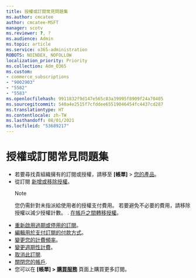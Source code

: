 ```yaml
---
title: 授權或訂閱常見問題集
ms.author: cmcatee
author: cmcatee-MSFT
manager: scotv
ms.reviewer: ?, ?
ms.audience: Admin
ms.topic: article
ms.service: o365-administration
ROBOTS: NOINDEX, NOFOLLOW
localization_priority: Priority
ms.collection: Adm_O365
ms.custom:
- commerce_subscriptions
- "9002903"
- "5582"
- "5583"
ms.openlocfilehash: 9911832f9d147e565c83a39995f8909f24a70405
ms.sourcegitcommit: 540a4e2515f7cfddee65519046454fc4437cd287
ms.translationtype: HT
ms.contentlocale: zh-TW
ms.lasthandoff: 08/01/2021
ms.locfileid: "53689217"
---
```

# <a name="license-or-subscription-faq"></a>授權或訂閱常見問題集

- 若要尋找貴組織擁有的訂閱或授權，請移至 **[帳單]** > [您的產品](https://go.microsoft.com/fwlink/p/?linkid=842054)。
- 從訂閱 [新增或移除授權](https://docs.microsoft.com/alchemyinsights/how-to-add-or-reduce-licenses)。
    > [!NOTE]
    > 您仍需針對未指派給使用者的授權支付費用。 若要避免不必要的費用，請移除授權以減少授權計數。
. [在帳戶之間轉移授權](https://docs.microsoft.com/alchemyinsights/transfer-licenses-between-tenants)。
- [重新啟用過期或停用的訂閱](https://go.microsoft.com/fwlink/p/?linkid=2117519)。
- [編輯用於支付訂閱的付款方式](https://go.microsoft.com/fwlink/p/?linkid=2117167)。
- [變更您的計費頻率](https://go.microsoft.com/fwlink/p/?linkid=2119112)。
- [變更週期性計費](https://go.microsoft.com/fwlink/p/?linkid=2119216)。
- [取消此訂閱](https://go.microsoft.com/fwlink/p/?linkid=2119113).
- [關閉您的帳戶](https://docs.microsoft.com/alchemyinsights/how-to-close-your-account).
- 您可以在 **[帳單] > [購買服務](https://go.microsoft.com/fwlink/p/?linkid=868433)** 頁面上購買更多訂閱。